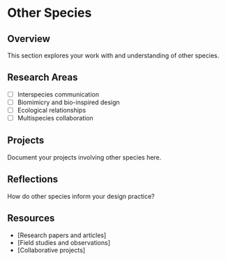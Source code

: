 # Other Species

## Overview

This section explores your work with and understanding of other species.

## Research Areas

- [ ] Interspecies communication
- [ ] Biomimicry and bio-inspired design
- [ ] Ecological relationships
- [ ] Multispecies collaboration

## Projects

Document your projects involving other species here.

## Reflections

How do other species inform your design practice?

## Resources

- [Research papers and articles]
- [Field studies and observations]
- [Collaborative projects]
